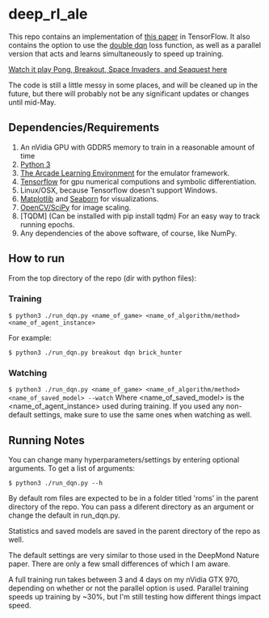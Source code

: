 # deep_rl_ale
This repo contains an implementation of [this paper](http://home.uchicago.edu/~arij/journalclub/papers/2015_Mnih_et_al.pdf) in TensorFlow.  It also contains the option to use the [double dqn](http://arxiv.org/pdf/1509.06461v3.pdf) loss function, as well as a parallel version that acts and learns simultaneously to speed up training.

[Watch it play Pong, Breakout, Space Invaders, and Seaquest here](https://youtu.be/gQ9FsAGb148)

The code is still a little messy in some places, and will be cleaned up in the future, but there will probably not be any significant updates or changes until mid-May.

## Dependencies/Requirements

1. An nVidia GPU with GDDR5 memory to train in a reasonable amount of time
2. [Python 3](https://www.python.org/)
3. [The Arcade Learning Environment](https://github.com/mgbellemare/Arcade-Learning-Environment) for the emulator framework.
4. [Tensorflow](https://www.tensorflow.org/) for gpu numerical computions and symbolic differentiation.
5. Linux/OSX, because Tensorflow doesn't support Windows.
6. [Matplotlib](http://matplotlib.org/) and [Seaborn](https://stanford.edu/~mwaskom/software/seaborn/) for visualizations.
7. [OpenCV/SciPy](http://opencv.org/) for image scaling.
8. [TQDM] (Can be installed with pip install tqdm) For an easy way to track running epochs.
9. Any dependencies of the above software, of course, like NumPy.

## How to run

From the top directory of the repo (dir with python files):
### Training
`$ python3 ./run_dqn.py <name_of_game> <name_of_algorithm/method> <name_of_agent_instance>`

For example:

`$ python3 ./run_dqn.py breakout dqn brick_hunter`

### Watching
`$ python3 ./run_dqn.py <name_of_game> <name_of_algorithm/method> <name_of_saved_model> --watch`
Where \<name_of_saved_model\> is the \<name_of_agent_instance\> used during training.  If you used any non-default settings, make sure to use the same ones when watching as well.

## Running Notes

You can change many hyperparameters/settings by entering optional arguments.
To get a list of arguments:

`$ python3 ./run_dqn.py --h`

By default rom files are expected to be in a folder titled 'roms' in the parent directory of the repo.  You can pass a diferent directory as an argument or change the default in run_dqn.py.

Statistics and saved models are saved in the parent directory of the repo as well.

The default settings are very similar to those used in the DeepMond Nature paper.  There are only a few small differences of which I am aware.

A full training run takes between 3 and 4 days on my nVidia GTX 970, depending on whether or not the parallel option is used.  Parallel training speeds up training by ~30%, but I'm still testing how different things impact speed.
